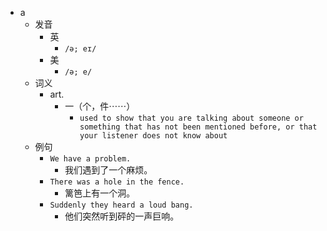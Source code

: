 - a
  - 发音
    - 英
      - `/ə; eɪ/`
    - 美
      - `/ə; e/`
  - 词义
    - art.
      - 一（个，件⋯⋯）
        - `used to show that you are talking about someone or something that has not been mentioned before, or that your listener does not know about`
  - 例句
    - `We have a problem.`
      - 我们遇到了一个麻烦。
    - `There was a hole in the fence.`
      - 篱笆上有一个洞。
    - `Suddenly they heard a loud bang.`
      - 他们突然听到砰的一声巨响。

